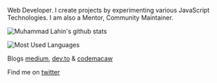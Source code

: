 
Web Developer. I create projects by experimenting various JavaScript Technologies. I am also a Mentor, Community Maintainer.

![Muhammad Lahin's github stats](https://github-readme-stats.vercel.app/api?username=ayanchyaziz123&count_private=true)

![Most Used Languages](https://github-readme-stats.vercel.app/api/top-langs/?username=ayanchyaziz123&layout=compact)

Blogs [medium](https://medium.com/@ayanchyaziz123), [dev.to](https://dev.to/ayanchyaziz123) & [codemacaw](http://codemacaw.com/)

Find me on [twitter](https://twitter.com/ayanchyaziz123)
